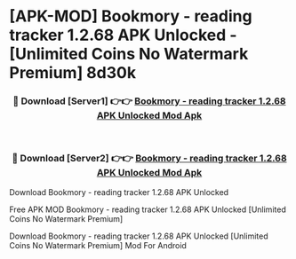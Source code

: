 # [APK-MOD] Bookmory - reading tracker 1.2.68 APK Unlocked - [Unlimited Coins No Watermark Premium] 8d30k



<div align="center">
<h3>🔴 Download [Server1] 👉👉 <a href="https://momento.my/?title=Bookmory_-_reading_tracker_1.2.68_APK_Unlocked">Bookmory - reading tracker 1.2.68 APK Unlocked Mod Apk</a></h3><br>

<h3>🔴 Download [Server2] 👉👉 <a href="https://momento.my/?title=Bookmory_-_reading_tracker_1.2.68_APK_Unlocked">Bookmory - reading tracker 1.2.68 APK Unlocked Mod Apk</a></h3>
</div>



Download Bookmory - reading tracker 1.2.68 APK Unlocked 

Free APK MOD Bookmory - reading tracker 1.2.68 APK Unlocked [Unlimited Coins No Watermark Premium]

Download Bookmory - reading tracker 1.2.68 APK Unlocked [Unlimited Coins No Watermark Premium] Mod For Android
